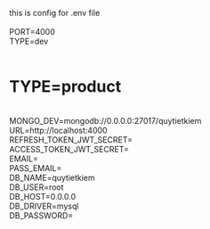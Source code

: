 this is config for .env file<br />
<br />
PORT=4000<br />
TYPE=dev<br />
<br />

# TYPE=product<br />

<br />
MONGO_DEV=mongodb://0.0.0.0:27017/quytietkiem<br />
URL=http://localhost:4000<br />
REFRESH_TOKEN_JWT_SECRET=<br />
ACCESS_TOKEN_JWT_SECRET=<br />
EMAIL=<br />
PASS_EMAIL=<br />
DB_NAME=quytietkiem<br />
DB_USER=root<br />
DB_HOST=0.0.0.0<br />
DB_DRIVER=mysql<br />
DB_PASSWORD=<br />
